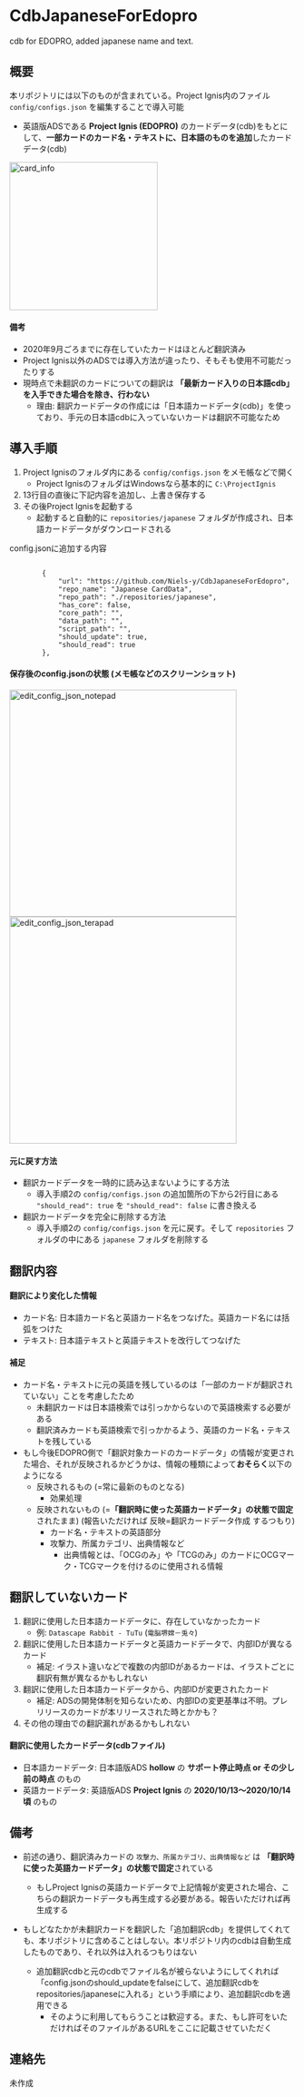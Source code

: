 # CdbJapaneseForEdopro
cdb for EDOPRO, added japanese name and text.

## 概要

本リポジトリには以下のものが含まれている。Project Ignis内のファイル `config/configs.json` を編集することで導入可能
* 英語版ADSである **Project Ignis (EDOPRO)** のカードデータ(cdb)をもとにして、**一部カードのカード名・テキストに、日本語のものを追加**したカードデータ(cdb)

<img width="261" alt="card_info" src="https://user-images.githubusercontent.com/72937182/96171236-96b9c980-0f5f-11eb-83c9-be3556683497.png">

#### 備考

* 2020年9月ごろまでに存在していたカードはほとんど翻訳済み
* Project Ignis以外のADSでは導入方法が違ったり、そもそも使用不可能だったりする
* 現時点で未翻訳のカードについての翻訳は **「最新カード入りの日本語cdb」を入手できた場合を除き、行わない** 
    * 理由: 翻訳カードデータの作成には「日本語カードデータ(cdb)」を使っており、手元の日本語cdbに入っていないカードは翻訳不可能なため

## 導入手順

1. Project Ignisのフォルダ内にある `config/configs.json` をメモ帳などで開く
    * Project IgnisのフォルダはWindowsなら基本的に `C:\ProjectIgnis`
1. 13行目の直後に下記内容を追加し、上書き保存する
1. その後Project Ignisを起動する
    * 起動すると自動的に `repositories/japanese` フォルダが作成され、日本語カードデータがダウンロードされる

config.jsonに追加する内容
```

		{
			"url": "https://github.com/Niels-y/CdbJapaneseForEdopro",
			"repo_name": "Japanese CardData",
			"repo_path": "./repositories/japanese",
			"has_core": false,
			"core_path": "",
			"data_path": "",
			"script_path": "",
			"should_update": true,
			"should_read": true
		},
```

#### 保存後のconfig.jsonの状態 (メモ帳などのスクリーンショット)

<img width="400" alt="edit_config_json_notepad" src="https://user-images.githubusercontent.com/72937182/96163562-01193c80-0f55-11eb-8f52-9394dadfd563.png"> <img width="400" alt="edit_config_json_terapad" src="https://user-images.githubusercontent.com/72937182/96163571-04142d00-0f55-11eb-8e54-49788f00a00c.png">

#### 元に戻す方法

* 翻訳カードデータを一時的に読み込まないようにする方法
    * 導入手順2の `config/configs.json` の追加箇所の下から2行目にある `"should_read": true` を `"should_read": false` に書き換える
* 翻訳カードデータを完全に削除する方法
    * 導入手順2の `config/configs.json` を元に戻す。そして `repositories` フォルダの中にある `japanese` フォルダを削除する

## 翻訳内容

#### 翻訳により変化した情報
* カード名: 日本語カード名と英語カード名をつなげた。英語カード名には括弧をつけた
* テキスト: 日本語テキストと英語テキストを改行してつなげた

#### 補足
* カード名・テキストに元の英語を残しているのは「一部のカードが翻訳されていない」ことを考慮したため
    * 未翻訳カードは日本語検索では引っかからないので英語検索する必要がある
    * 翻訳済みカードも英語検索で引っかかるよう、英語のカード名・テキストを残している
* もし今後EDOPRO側で「翻訳対象カードのカードデータ」の情報が変更された場合、それが反映されるかどうかは、情報の種類によって**おそらく**以下のようになる
    * 反映されるもの (=常に最新のものとなる)
        * 効果処理
    * 反映されないもの (=**「翻訳時に使った英語カードデータ」の状態で固定**されたまま) (報告いただければ 反映=翻訳カードデータ作成 するつもり)
        * カード名・テキストの英語部分
        * 攻撃力、所属カテゴリ、出典情報など
            * 出典情報とは、「OCGのみ」や「TCGのみ」のカードにOCGマーク・TCGマークを付けるのに使用される情報
 
## 翻訳していないカード

1. 翻訳に使用した日本語カードデータに、存在していなかったカード
    * 例: `Datascape Rabbit - TuTu` (`電脳堺嫦－兎々`)
1. 翻訳に使用した日本語カードデータと英語カードデータで、内部IDが異なるカード
    * 補足: イラスト違いなどで複数の内部IDがあるカードは、イラストごとに翻訳有無が異なるかもしれない
1. 翻訳に使用した日本語カードデータから、内部IDが変更されたカード
    * 補足: ADSの開発体制を知らないため、内部IDの変更基準は不明。プレリリースのカードが本リリースされた時とかかも？
1. その他の理由での翻訳漏れがあるかもしれない

#### 翻訳に使用したカードデータ(cdbファイル)
* 日本語カードデータ: 日本語版ADS **hollow** の **サポート停止時点 or その少し前の時点** のもの
* 英語カードデータ: 英語版ADS **Project Ignis** の **2020/10/13～2020/10/14 頃** のもの

## 備考

* 前述の通り、翻訳済みカードの `攻撃力、所属カテゴリ、出典情報など` は **「翻訳時に使った英語カードデータ」の状態で固定**されている
    * もしProject Ignisの英語カードデータで上記情報が変更された場合、こちらの翻訳カードデータも再生成する必要がある。報告いただければ再生成する

* もしどなたかが未翻訳カードを翻訳した「追加翻訳cdb」を提供してくれても、本リポジトリに含めることはしない。本リポジトリ内のcdbは自動生成したものであり、それ以外は入れるつもりはない
    * 追加翻訳cdbと元のcdbでファイル名が被らないようにしてくれれば「config.jsonのshould_updateをfalseにして、追加翻訳cdbをrepositories/japaneseに入れる」という手順により、追加翻訳cdbを適用できる
        * そのように利用してもらうことは歓迎する。また、もし許可をいただければそのファイルがあるURLをここに記載させていただく

## 連絡先

未作成
